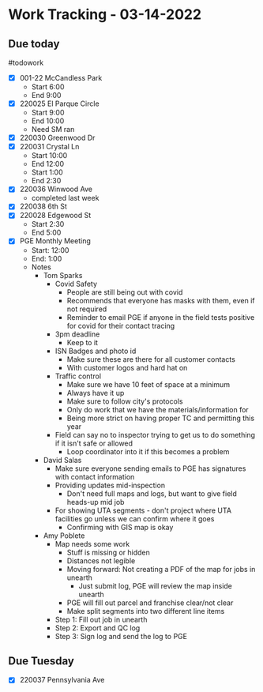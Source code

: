 # Work Tracking - 03-14-2022
## Due today
#todowork 
- [x] 001-22 McCandless Park
	- Start 6:00
	- End 9:00
- [x] 220025 El Parque Circle
	- Start 9:00
	- End 10:00
	- Need SM ran
- [x] 220030 Greenwood Dr
- [x] 220031 Crystal Ln
	- Start 10:00
	- End 12:00
	- Start 1:00
	- End 2:30
- [x] 220036 Winwood Ave
	- completed last week
- [x] 220038 6th St
- [x] 220028 Edgewood St
	- Start 2:30
	- End 5:00
- [x] PGE Monthly Meeting
	- Start: 12:00
	- End: 1:00
	- Notes
		- Tom Sparks
			- Covid Safety
				- People are still being out with covid
				- Recommends that everyone has masks with them, even if not required
				- Reminder to email PGE if anyone in the field tests positive for covid for their contact tracing
			- 3pm deadline
				- Keep to it
			- ISN Badges and photo id
				- Make sure these are there for all customer contacts
				- With customer logos and hard hat on
			- Traffic control
				- Make sure we have 10 feet of space at a minimum
				- Always have it up
				- Make sure to follow city's protocols
				- Only do work that we have the materials/information for
				- Being more strict on having proper TC and permitting this year
			- Field can say no to inspector trying to get us to do something if it isn't safe or allowed
				- Loop coordinator into it if this becomes a problem
		- David Salas
			- Make sure everyone sending emails to PGE has signatures with contact information
			- Providing updates mid-inspection
				- Don't need full maps and logs, but want to give field heads-up mid job
			- For showing UTA segments - don't project where UTA facilities go unless we can confirm where it goes
				- Confirming with GIS map is okay
		- Amy Poblete
			- Map needs some work
				- Stuff is missing or hidden
				- Distances not legible
				- Moving forward: Not creating a PDF of the map for jobs in unearth
					- Just submit log, PGE will review the map inside unearth
				- PGE will fill out parcel and franchise clear/not clear
				- Make split segments into two different line items				
			- Step 1: Fill out job in unearth
			- Step 2: Export and QC log
			- Step 3: Sign log and send the log to PGE
## Due Tuesday
- [x] 220037 Pennsylvania Ave